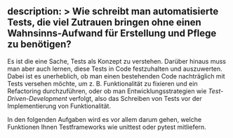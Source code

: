 description: >
  Wie schreibt man automatisierte Tests, die viel Zutrauen bringen 
  ohne einen Wahnsinns-Aufwand für Erstellung und Pflege zu benötigen?
---
Es ist die eine Sache, Tests als Konzept zu verstehen. 
Darüber hinaus muss man aber auch lernen, diese Tests in Code festzuhalten und auszuwerten.
Dabei ist es unerheblich, ob man einen bestehenden Code nachträglich mit Tests versehen möchte, 
um z. B. Funktionalität zu fixieren und ein Refactoring durchzuführen, oder ob man 
Entwicklungsstrategien wie _Test-Driven-Development_ verfolgt, also das Schreiben von Tests vor 
der Implementierung von Funktionalität.

In den folgenden Aufgaben wird es vor allem darum gehen, welche Funktionen Ihnen Testframeworks 
wie unittest oder pytest mitliefern.
